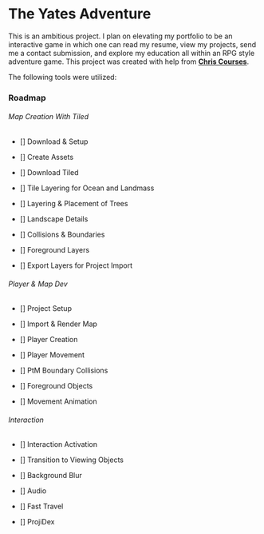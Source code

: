 # The Yates Adventure

This is an ambitious project. I plan on elevating my portfolio to be an interactive game in which one can read my resume, view my projects, send me a contact submission, and explore my education all within an RPG style adventure game. This project was created with help from **[Chris Courses](https://www.youtube.com/watch?v=yP5DKzriqXA)**.

The following tools were utilized:

### Roadmap

###### Map Creation With Tiled

- [] Download & Setup

- [] Create Assets

- [] Download Tiled

- [] Tile Layering for Ocean and Landmass

- [] Layering & Placement of Trees

- [] Landscape Details

- [] Collisions & Boundaries

- [] Foreground Layers

- [] Export Layers for Project Import

###### Player & Map Dev

- [] Project Setup

- [] Import & Render Map

- [] Player Creation

- [] Player Movement

- [] PtM Boundary Collisions

- [] Foreground Objects

- [] Movement Animation

###### Interaction

- [] Interaction Activation

- [] Transition to Viewing Objects

- [] Background Blur

- [] Audio

- [] Fast Travel

- [] ProjiDex